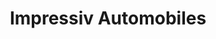 ---
title: "Impressiv Automobiles"
url: /sainte-agathe-des-monts/impressiv-automobiles/
shop: car repair
---